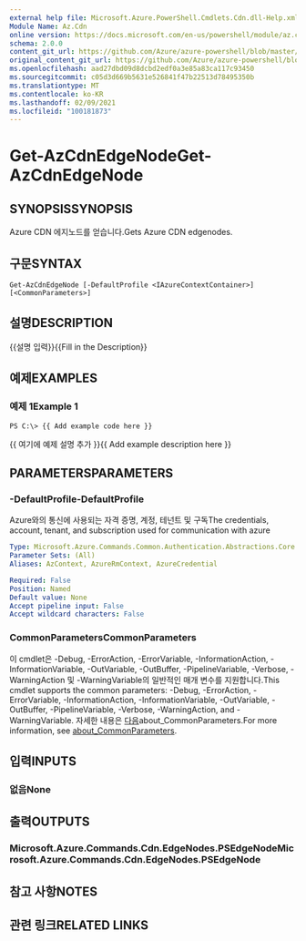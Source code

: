 ```yaml
---
external help file: Microsoft.Azure.PowerShell.Cmdlets.Cdn.dll-Help.xml
Module Name: Az.Cdn
online version: https://docs.microsoft.com/en-us/powershell/module/az.cdn/get-azcdnedgenode
schema: 2.0.0
content_git_url: https://github.com/Azure/azure-powershell/blob/master/src/Cdn/Cdn/help/Get-AzCdnEdgeNode.md
original_content_git_url: https://github.com/Azure/azure-powershell/blob/master/src/Cdn/Cdn/help/Get-AzCdnEdgeNode.md
ms.openlocfilehash: aad27dbd09d8dcbd2edf0a3e85a83ca117c93450
ms.sourcegitcommit: c05d3d669b5631e526841f47b22513d78495350b
ms.translationtype: MT
ms.contentlocale: ko-KR
ms.lasthandoff: 02/09/2021
ms.locfileid: "100181873"
---
```

# <span data-ttu-id="1278f-101">Get-AzCdnEdgeNode</span><span class="sxs-lookup"><span data-stu-id="1278f-101">Get-AzCdnEdgeNode</span></span>

## <span data-ttu-id="1278f-102">SYNOPSIS</span><span class="sxs-lookup"><span data-stu-id="1278f-102">SYNOPSIS</span></span>
<span data-ttu-id="1278f-103">Azure CDN 에지노드를 얻습니다.</span><span class="sxs-lookup"><span data-stu-id="1278f-103">Gets Azure CDN edgenodes.</span></span>

## <span data-ttu-id="1278f-104">구문</span><span class="sxs-lookup"><span data-stu-id="1278f-104">SYNTAX</span></span>

```
Get-AzCdnEdgeNode [-DefaultProfile <IAzureContextContainer>] [<CommonParameters>]
```

## <span data-ttu-id="1278f-105">설명</span><span class="sxs-lookup"><span data-stu-id="1278f-105">DESCRIPTION</span></span>
<span data-ttu-id="1278f-106">{{설명 입력}}</span><span class="sxs-lookup"><span data-stu-id="1278f-106">{{Fill in the Description}}</span></span>

## <span data-ttu-id="1278f-107">예제</span><span class="sxs-lookup"><span data-stu-id="1278f-107">EXAMPLES</span></span>

### <span data-ttu-id="1278f-108">예제 1</span><span class="sxs-lookup"><span data-stu-id="1278f-108">Example 1</span></span>
```
PS C:\> {{ Add example code here }}
```

<span data-ttu-id="1278f-109">{{ 여기에 예제 설명 추가 }}</span><span class="sxs-lookup"><span data-stu-id="1278f-109">{{ Add example description here }}</span></span>

## <span data-ttu-id="1278f-110">PARAMETERS</span><span class="sxs-lookup"><span data-stu-id="1278f-110">PARAMETERS</span></span>

### <span data-ttu-id="1278f-111">-DefaultProfile</span><span class="sxs-lookup"><span data-stu-id="1278f-111">-DefaultProfile</span></span>
<span data-ttu-id="1278f-112">Azure와의 통신에 사용되는 자격 증명, 계정, 테넌트 및 구독</span><span class="sxs-lookup"><span data-stu-id="1278f-112">The credentials, account, tenant, and subscription used for communication with azure</span></span>

```yaml
Type: Microsoft.Azure.Commands.Common.Authentication.Abstractions.Core.IAzureContextContainer
Parameter Sets: (All)
Aliases: AzContext, AzureRmContext, AzureCredential

Required: False
Position: Named
Default value: None
Accept pipeline input: False
Accept wildcard characters: False
```

### <span data-ttu-id="1278f-113">CommonParameters</span><span class="sxs-lookup"><span data-stu-id="1278f-113">CommonParameters</span></span>
<span data-ttu-id="1278f-114">이 cmdlet은 -Debug, -ErrorAction, -ErrorVariable, -InformationAction, -InformationVariable, -OutVariable, -OutBuffer, -PipelineVariable, -Verbose, -WarningAction 및 -WarningVariable의 일반적인 매개 변수를 지원합니다.</span><span class="sxs-lookup"><span data-stu-id="1278f-114">This cmdlet supports the common parameters: -Debug, -ErrorAction, -ErrorVariable, -InformationAction, -InformationVariable, -OutVariable, -OutBuffer, -PipelineVariable, -Verbose, -WarningAction, and -WarningVariable.</span></span> <span data-ttu-id="1278f-115">자세한 내용은 [다음](http://go.microsoft.com/fwlink/?LinkID=113216)about_CommonParameters.</span><span class="sxs-lookup"><span data-stu-id="1278f-115">For more information, see [about_CommonParameters](http://go.microsoft.com/fwlink/?LinkID=113216).</span></span>

## <span data-ttu-id="1278f-116">입력</span><span class="sxs-lookup"><span data-stu-id="1278f-116">INPUTS</span></span>

### <span data-ttu-id="1278f-117">없음</span><span class="sxs-lookup"><span data-stu-id="1278f-117">None</span></span>

## <span data-ttu-id="1278f-118">출력</span><span class="sxs-lookup"><span data-stu-id="1278f-118">OUTPUTS</span></span>

### <span data-ttu-id="1278f-119">Microsoft.Azure.Commands.Cdn.EdgeNodes.PSEdgeNode</span><span class="sxs-lookup"><span data-stu-id="1278f-119">Microsoft.Azure.Commands.Cdn.EdgeNodes.PSEdgeNode</span></span>

## <span data-ttu-id="1278f-120">참고 사항</span><span class="sxs-lookup"><span data-stu-id="1278f-120">NOTES</span></span>

## <span data-ttu-id="1278f-121">관련 링크</span><span class="sxs-lookup"><span data-stu-id="1278f-121">RELATED LINKS</span></span>
